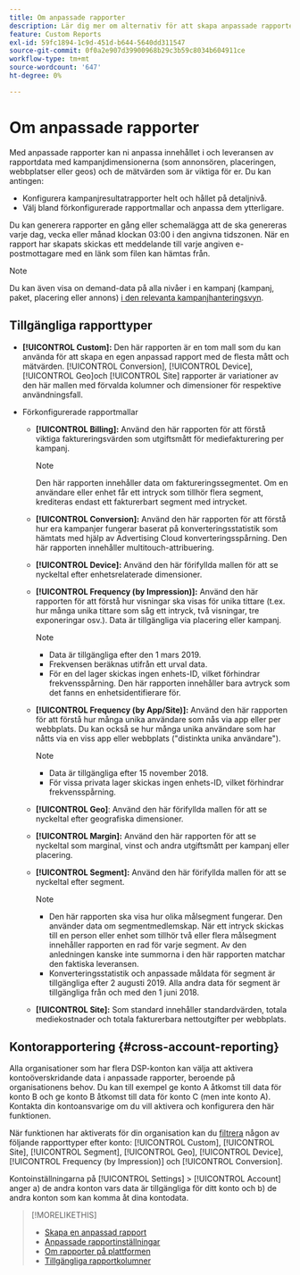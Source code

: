 ```yaml
---
title: Om anpassade rapporter
description: Lär dig mer om alternativ för att skapa anpassade rapporter manuellt eller med förkonfigurerade rapportmallar.
feature: Custom Reports
exl-id: 59fc1894-1c9d-451d-b644-5640dd311547
source-git-commit: 0f0a2e907d39900968b29c3b59c8034b604911ce
workflow-type: tm+mt
source-wordcount: '647'
ht-degree: 0%

---
```


# Om anpassade rapporter

Med anpassade rapporter kan ni anpassa innehållet i och leveransen av rapportdata med kampanjdimensionerna (som annonsören, placeringen, webbplatser eller geos) och de mätvärden som är viktiga för er. Du kan antingen:

* Konfigurera kampanjresultatrapporter helt och hållet på detaljnivå.
* Välj bland förkonfigurerade rapportmallar och anpassa dem ytterligare.

Du kan generera rapporter en gång eller schemalägga att de ska genereras varje dag, vecka eller månad klockan 03:00 i den angivna tidszonen. När en rapport har skapats skickas ett meddelande till varje angiven e-postmottagare med en länk som filen kan hämtas från.

>[!NOTE]
>
>Du kan även visa on demand-data på alla nivåer i en kampanj (kampanj, paket, placering eller annons) [i den relevanta kampanjhanteringsvyn](/help/dsp/campaign-management/reports/campaign-reports-about.md).

## Tillgängliga rapporttyper

* **[!UICONTROL Custom]:** Den här rapporten är en tom mall som du kan använda för att skapa en egen anpassad rapport med de flesta mått och mätvärden. [!UICONTROL Conversion],  [!UICONTROL Device],  [!UICONTROL Geo]och  [!UICONTROL Site] rapporter är variationer av den här mallen med förvalda kolumner och dimensioner för respektive användningsfall.

* Förkonfigurerade rapportmallar

   * **[!UICONTROL Billing]:** Använd den här rapporten för att förstå viktiga faktureringsvärden som utgiftsmått för mediefakturering per kampanj.

      >[!NOTE]
      >
      >Den här rapporten innehåller data om faktureringssegmentet. Om en användare eller enhet får ett intryck som tillhör flera segment, krediteras endast ett fakturerbart segment med intrycket.

   * **[!UICONTROL Conversion]:** Använd den här rapporten för att förstå hur era kampanjer fungerar baserat på konverteringsstatistik som hämtats med hjälp av Advertising Cloud konverteringsspårning. Den här rapporten innehåller multitouch-attribuering.

   * **[!UICONTROL Device]:** Använd den här förifyllda mallen för att se nyckeltal efter enhetsrelaterade dimensioner.

   * **[!UICONTROL Frequency (by Impression)]:** Använd den här rapporten för att förstå hur visningar ska visas för unika tittare (t.ex. hur många unika tittare som såg ett intryck, två visningar, tre exponeringar osv.). Data är tillgängliga via placering eller kampanj.

      >[!NOTE]
      >
      >* Data är tillgängliga efter den 1 mars 2019.
      >* Frekvensen beräknas utifrån ett urval data.
      >* För en del lager skickas ingen enhets-ID, vilket förhindrar frekvensspårning. Den här rapporten innehåller bara avtryck som det fanns en enhetsidentifierare för.


   * **[!UICONTROL Frequency (by App/Site)]:** Använd den här rapporten för att förstå hur många unika användare som nås via app eller per webbplats. Du kan också se hur många unika användare som har nåtts via en viss app eller webbplats (&quot;distinkta unika användare&quot;).

      >[!NOTE]
      >
      >* Data är tillgängliga efter 15 november 2018.
      >* För vissa privata lager skickas ingen enhets-ID, vilket förhindrar frekvensspårning.


   * **[!UICONTROL Geo]**: Använd den här förifyllda mallen för att se nyckeltal efter geografiska dimensioner.

   * **[!UICONTROL Margin]:** Använd den här rapporten för att se nyckeltal som marginal, vinst och andra utgiftsmått per kampanj eller placering.

   * **[!UICONTROL Segment]:** Använd den här förifyllda mallen för att se nyckeltal efter segment.

      >[!NOTE]
      >
      >* Den här rapporten ska visa hur olika målsegment fungerar. Den använder data om segmentmedlemskap. När ett intryck skickas till en person eller enhet som tillhör två eller flera målsegment innehåller rapporten en rad för varje segment. Av den anledningen kanske inte summorna i den här rapporten matchar den faktiska leveransen.
      >* Konverteringsstatistik och anpassade måldata för segment är tillgängliga efter 2 augusti 2019. Alla andra data för segment är tillgängliga från och med den 1 juni 2018.


   * **[!UICONTROL Site]:** Som standard innehåller standardvärden, totala mediekostnader och totala fakturerbara nettoutgifter per webbplats.

## Kontorapportering {#cross-account-reporting}

Alla organisationer som har flera DSP-konton kan välja att aktivera kontoöverskridande data i anpassade rapporter, beroende på organisationens behov. Du kan till exempel ge konto A åtkomst till data för konto B och ge konto B åtkomst till data för konto C (men inte konto A). Kontakta din kontoansvarige om du vill aktivera och konfigurera den här funktionen.

När funktionen har aktiverats för din organisation kan du [filtrera](report-settings.md) någon av följande rapporttyper efter konto:  [!UICONTROL Custom], [!UICONTROL Site], [!UICONTROL Segment], [!UICONTROL Geo], [!UICONTROL Device], [!UICONTROL Frequency (by Impression)] och [!UICONTROL Conversion].

Kontoinställningarna på [!UICONTROL Settings] > [!UICONTROL Account] anger a) de andra konton vars data är tillgängliga för ditt konto och b) de andra konton som kan komma åt dina kontodata.

>[!MORELIKETHIS]
>
>* [Skapa en anpassad rapport](/help/dsp/reports/report-create.md)
>* [Anpassade rapportinställningar](/help/dsp/reports/report-settings.md)
>* [Om rapporter på plattformen](/help/dsp/campaign-management/reports/campaign-reports-about.md)
>* [Tillgängliga rapportkolumner](/help/dsp/reports/report-columns.md)

